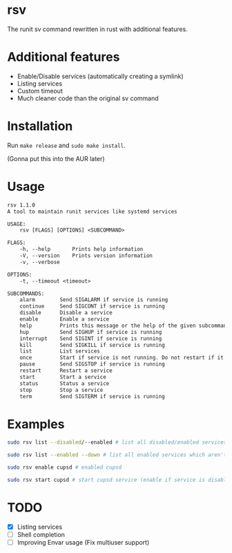 # rsv
The runit sv command rewritten in rust with additional features.

# Additional features
- Enable/Disable services (automatically creating a symlink)
- Listing services
- Custom timeout
- Much cleaner code than the original sv command

# Installation
Run `make release` and `sudo make install`.<br>

(Gonna put this into the AUR later)

# Usage
```txt
rsv 1.1.0
A tool to maintain runit services like systemd services

USAGE:
    rsv [FLAGS] [OPTIONS] <SUBCOMMAND>

FLAGS:
    -h, --help       Prints help information
    -V, --version    Prints version information
    -v, --verbose

OPTIONS:
    -t, --timeout <timeout>

SUBCOMMANDS:
    alarm        Send SIGALARM if service is running
    continue     Send SIGCONT if service is running
    disable      Disable a service
    enable       Enable a service
    help         Prints this message or the help of the given subcommand(s)
    hup          Send SIGHUP if service is running
    interrupt    Send SIGINT if service is running
    kill         Send SIGKILL if service is running
    list         List services
    once         Start if service is not running. Do not restart if it stops
    pause        Send SIGSTOP if service is running
    restart      Restart a service
    start        Start a service
    status       Status a service
    stop         Stop a service
    term         Send SIGTERM if service is running
```

# Examples
```bash
sudo rsv list --disabled/--enabled # list all disabled/enabled services 
```

```bash
sudo rsv list --enabled --down # list all enabled services which aren't running
```

```bash
sudo rsv enable cupsd # enabled cupsd
```

```bash
sudo rsv start cupsd # start cupsd service (enable if service is disabled)
```

# TODO
- [x] Listing services
- [ ] Shell completion
- [ ] Improving Envar usage (Fix multiuser support)
